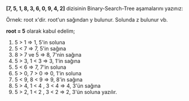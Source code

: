 **[7, 5, 1, 8, 3, 6, 0, 9, 4, 2]** dizisinin Binary-Search-Tree aşamalarını yazınız:

Örnek: root x'dir. root'un sağından y bulunur. Solunda z bulunur vb.

**root = 5** olarak kabul edelim;
1)  5 > 1 => 1, 5'in soluna <br>
2)  5 < 7 => 7, 5'in sağına <br>
3)  8 > 7 ve 5 => 8, 7'nin sağına <br>
4)  5 > 3, 1 < 3 => 3, 1'in sağına <br>
5)  5 < 6 => 7, 7'in soluna <br>
6)  5 > 0, 7 > 0 => 0, 1'in soluna <br>
7)  5 < 9, 8 < 9 => 9, 8'in sağına <br>
8)  5 > 4, 1 < 4 , 3 < 4 => 4, 3'ün sağına <br>
9)  5 > 2, 1 < 2 , 3 < 2 => 2, 3'ün soluna yazılır.